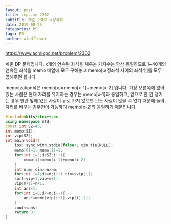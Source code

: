 ```yaml
---
layout: post
title: icpc.me 2302
subtitle: 백준 2302 극장좌석
date: 2019-08-25
categories: PS
tags: PS
author: windflower
---
```


<https://www.acmicpc.net/problem/2302>

쉬운 DP 문제입니다. x개의 연속된 좌석을 채우는 가지수는 항상 동일하므로 1~40개의 연속된 좌석을 memo 배열에 모두 구해놓고 memo[고정좌석 사이의 좌석수]를 모두 곱해주면 됩니다.

 memoization식은 memo[x]=memo[x-1]+memo[x-2] 입니다. 가장 오른쪽에 앉아있는 사람은 현재 자리를 유지하는 경우는 memo[x-1]과 동일하고, 앞으로 한 칸 땡기는 경우 한칸 앞에 있던 사람이 뒤로 가지 않으면 모든 사람이 앉을 수 없기 때문에 둘이 자리를 바꾸는 경우만이 가능하여 memo[x-2]와 동일하기 때문입니다.

```cpp
#include<bits/stdc++.h>
using namespace std;
const int SZ=45;
int memo[SZ];
int vip[SZ];
int main(void){
	ios::sync_with_stdio(false); cin.tie(NULL);
	memo[0]=1; memo[1]=1;
	for(int i=2;i<SZ;i++){
		memo[i]=memo[i-1]+memo[i-2];
	}
	int n,m; cin>>n>>m;
	for(int i=1;i<=m;i++) cin>>vip[i];
	sort(vip+1,vip+m+1);
	vip[m+1]=n+1;
	int ans=1;
	for(int i=0;i<=m;i++){
		ans*=memo[vip[i+1]-vip[i]-1];
	}
	cout<<ans;
	return 0;
}
```
